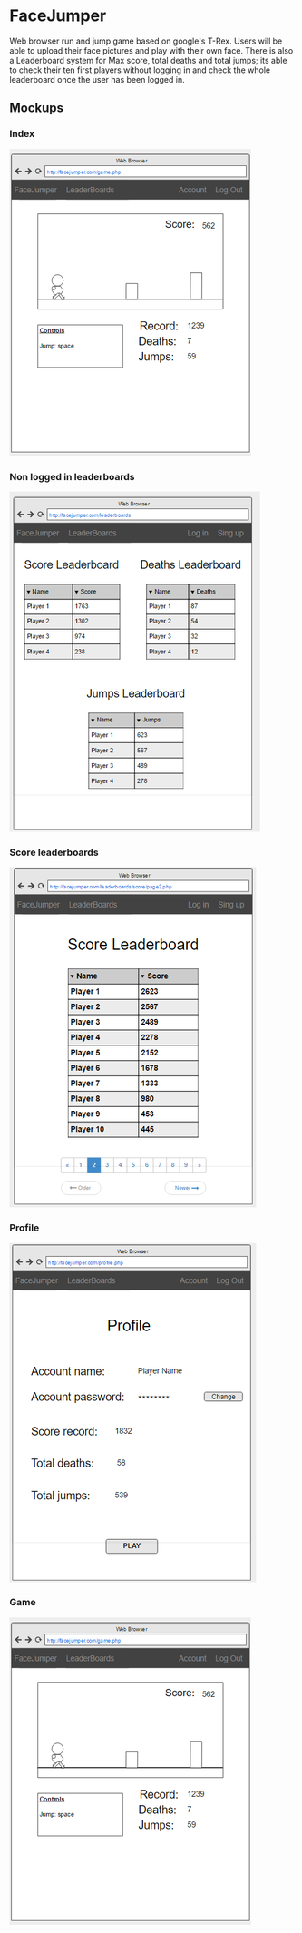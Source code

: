 # FaceJumper

Web browser run and jump game based on google's T-Rex. Users will be able to upload their face pictures and play with their own face.
There is also a Leaderboard system for Max score, total deaths and total jumps; its able to check their ten first players without logging in and check the whole leaderboard once the user has been logged in.


## Mockups

### Index

![alt tag](https://raw.githubusercontent.com/Struzck/FaceJumper/master/Images/game.png)

### Non logged in leaderboards

![alt tag](https://raw.githubusercontent.com/Struzck/FaceJumper/master/Images/leaderboards.png)

### Score leaderboards

![alt tag](https://raw.githubusercontent.com/Struzck/FaceJumper/master/Images/scoreLeaderboard.png)

### Profile

![alt tag](https://raw.githubusercontent.com/Struzck/FaceJumper/master/Images/profile.png)

### Game

![alt tag](https://raw.githubusercontent.com/Struzck/FaceJumper/master/Images/game.png)

